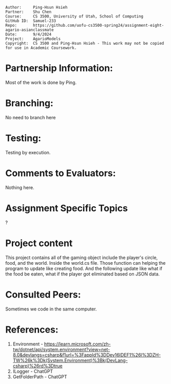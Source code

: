 ```
Author:     Ping-Hsun Hsieh
Partner:    Shu Chen
Course:     CS 3500, University of Utah, School of Computing
GitHub ID:  Samuel-233
Repo:       https://github.com/uofu-cs3500-spring24/assignment-eight-agario-asianclassmate
Date:       9/4/2024
Project:    AgarioModels
Copyright:  CS 3500 and Ping-Hsun Hsieh - This work may not be copied for use in Academic Coursework.
```


# Partnership Information:
Most of the work is done by Ping.

# Branching:
No need to branch here

# Testing:
Testing by execution.

# Comments to Evaluators:
Nothing here.

# Assignment Specific Topics
?

# Project content
This project contains all of the gaming object include the player's circle, food, and the world.
Inside the world.cs file. Those function can helping the program to update like creating food. And the
following update like what if the food be eaten, what if the player got eliminated based on JSON  data.

# Consulted Peers:
Sometimes we code in the same computer.

# References:

1. Environment - https://learn.microsoft.com/zh-tw/dotnet/api/system.environment?view=net-8.0&devlangs=csharp&f1url=%3FappId%3DDev16IDEF1%26l%3DZH-TW%26k%3Dk(System.Environment)%3Bk(DevLang-csharp)%26rd%3Dtrue
2. ILogger - ChatGPT
3. GetFolderPath - ChatGPT